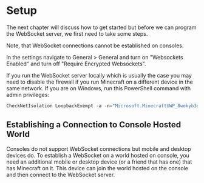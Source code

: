 # Setup

The next chapter will discuss how to get started but before we can program
the WebSocket server, we first need to take some steps.

Note, that WebSocket connections cannot be established on consoles.

In the settings navigate to General > General and turn on "Websockets Enabled"
and turn off "Require Encrypted Websockets".

If you run the WebSocket server locally which is usually the case you may need
to disable the firewall if you run Minecraft on a different device in the same
network. If you are on Windows, run this PowerShell command with admin
privileges:

```powershell
CheckNetIsolation LoopbackExempt -a -n="Microsoft.MinecraftUWP_8wekyb3d8bbwe"
```


## Establishing a Connection to Console Hosted World

Consoles do not support WebSocket connections but mobile and desktop devices do.
To establish a WebSocket on a world hosted on console, you need an additional
mobile or desktop device (or a friend that has one) that has Minecraft on it.
This device can join the world hosted on the console and then connect to the
WebSocket server.
